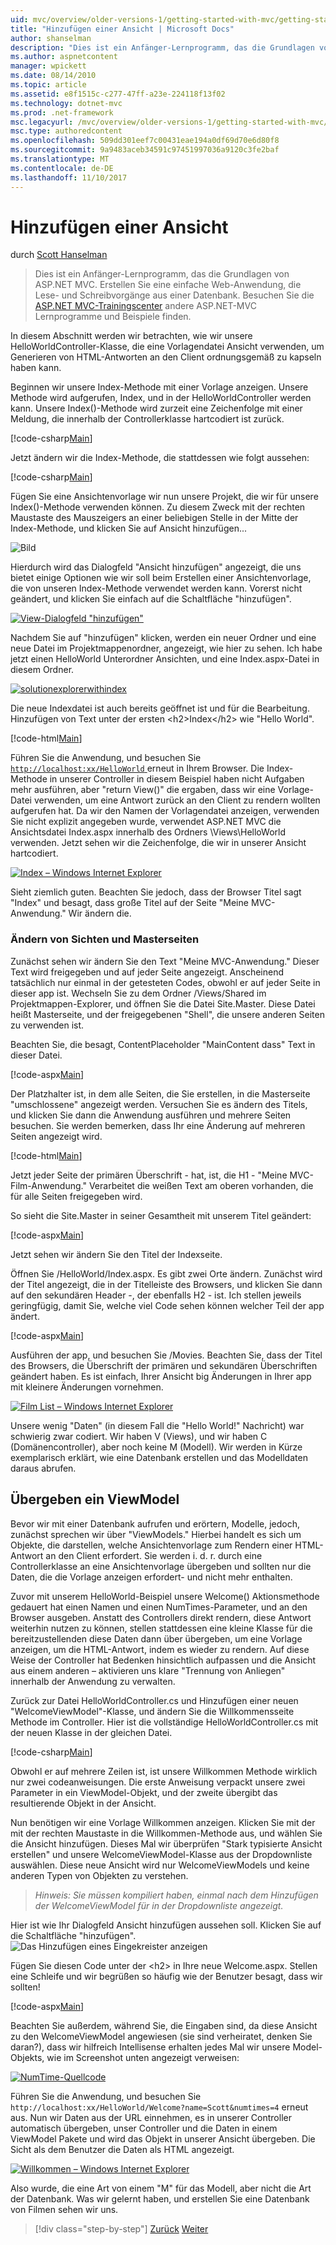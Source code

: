 ```yaml
---
uid: mvc/overview/older-versions-1/getting-started-with-mvc/getting-started-with-mvc-part3
title: "Hinzufügen einer Ansicht | Microsoft Docs"
author: shanselman
description: "Dies ist ein Anfänger-Lernprogramm, das die Grundlagen von ASP.NET MVC. Erstellen Sie eine einfache Web-Anwendung, die Lese- und Schreibvorgänge aus einer Datenbank."
ms.author: aspnetcontent
manager: wpickett
ms.date: 08/14/2010
ms.topic: article
ms.assetid: e8f1515c-c277-47ff-a23e-224118f13f02
ms.technology: dotnet-mvc
ms.prod: .net-framework
msc.legacyurl: /mvc/overview/older-versions-1/getting-started-with-mvc/getting-started-with-mvc-part3
msc.type: authoredcontent
ms.openlocfilehash: 509dd301eef7c00431eae194a0df69d70e6d80f8
ms.sourcegitcommit: 9a9483aceb34591c97451997036a9120c3fe2baf
ms.translationtype: MT
ms.contentlocale: de-DE
ms.lasthandoff: 11/10/2017
---
```

<a name="adding-a-view"></a>Hinzufügen einer Ansicht
====================
durch [Scott Hanselman](https://github.com/shanselman)

> Dies ist ein Anfänger-Lernprogramm, das die Grundlagen von ASP.NET MVC. Erstellen Sie eine einfache Web-Anwendung, die Lese- und Schreibvorgänge aus einer Datenbank. Besuchen Sie die [ASP.NET MVC-Trainingscenter](../../../index.md) andere ASP.NET-MVC Lernprogramme und Beispiele finden.


In diesem Abschnitt werden wir betrachten, wie wir unsere HelloWorldController-Klasse, die eine Vorlagendatei Ansicht verwenden, um Generieren von HTML-Antworten an den Client ordnungsgemäß zu kapseln haben kann.

Beginnen wir unsere Index-Methode mit einer Vorlage anzeigen. Unsere Methode wird aufgerufen, Index, und in der HelloWorldController werden kann. Unsere Index()-Methode wird zurzeit eine Zeichenfolge mit einer Meldung, die innerhalb der Controllerklasse hartcodiert ist zurück.

[!code-csharp[Main](getting-started-with-mvc-part3/samples/sample1.cs)]

Jetzt ändern wir die Index-Methode, die stattdessen wie folgt aussehen:

[!code-csharp[Main](getting-started-with-mvc-part3/samples/sample2.cs)]

Fügen Sie eine Ansichtenvorlage wir nun unsere Projekt, die wir für unsere Index()-Methode verwenden können. Zu diesem Zweck mit der rechten Maustaste des Mauszeigers an einer beliebigen Stelle in der Mitte der Index-Methode, und klicken Sie auf Ansicht hinzufügen...

![Bild](getting-started-with-mvc-part3/_static/image1.png)

Hierdurch wird das Dialogfeld "Ansicht hinzufügen" angezeigt, die uns bietet einige Optionen wie wir soll beim Erstellen einer Ansichtenvorlage, die von unseren Index-Methode verwendet werden kann. Vorerst nicht geändert, und klicken Sie einfach auf die Schaltfläche "hinzufügen".

[![View-Dialogfeld "hinzufügen"](getting-started-with-mvc-part3/_static/image3.png)](getting-started-with-mvc-part3/_static/image2.png)

Nachdem Sie auf "hinzufügen" klicken, werden ein neuer Ordner und eine neue Datei im Projektmappenordner, angezeigt, wie hier zu sehen. Ich habe jetzt einen HelloWorld Unterordner Ansichten, und eine Index.aspx-Datei in diesem Ordner.

[![solutionexplorerwithindex](getting-started-with-mvc-part3/_static/image5.png)](getting-started-with-mvc-part3/_static/image4.png)

Die neue Indexdatei ist auch bereits geöffnet ist und für die Bearbeitung. Hinzufügen von Text unter der ersten &lt;h2&gt;Index&lt;/h2&gt; wie "Hello World".

[!code-html[Main](getting-started-with-mvc-part3/samples/sample3.html)]

Führen Sie die Anwendung, und besuchen Sie [ `http://localhost:xx/HelloWorld` ](http://localhostxx) erneut in Ihrem Browser. Die Index-Methode in unserer Controller in diesem Beispiel haben nicht Aufgaben mehr ausführen, aber "return View()" die ergaben, dass wir eine Vorlage-Datei verwenden, um eine Antwort zurück an den Client zu rendern wollten aufgerufen hat. Da wir den Namen der Vorlagendatei anzeigen, verwenden Sie nicht explizit angegeben wurde, verwendet ASP.NET MVC die Ansichtsdatei Index.aspx innerhalb des Ordners \Views\HelloWorld verwenden. Jetzt sehen wir die Zeichenfolge, die wir in unserer Ansicht hartcodiert.

[![Index – Windows Internet Explorer](getting-started-with-mvc-part3/_static/image7.png)](getting-started-with-mvc-part3/_static/image6.png)

Sieht ziemlich guten. Beachten Sie jedoch, dass der Browser Titel sagt "Index" und besagt, dass große Titel auf der Seite "Meine MVC-Anwendung." Wir ändern die.

### <a name="changing-views-and-master-pages"></a>Ändern von Sichten und Masterseiten

Zunächst sehen wir ändern Sie den Text "Meine MVC-Anwendung." Dieser Text wird freigegeben und auf jeder Seite angezeigt. Anscheinend tatsächlich nur einmal in der getesteten Codes, obwohl er auf jeder Seite in dieser app ist. Wechseln Sie zu dem Ordner /Views/Shared im Projektmappen-Explorer, und öffnen Sie die Datei Site.Master. Diese Datei heißt Masterseite, und der freigegebenen "Shell", die unsere anderen Seiten zu verwenden ist.

Beachten Sie, die besagt, ContentPlaceholder "MainContent dass" Text in dieser Datei.

[!code-aspx[Main](getting-started-with-mvc-part3/samples/sample4.aspx)]

Der Platzhalter ist, in dem alle Seiten, die Sie erstellen, in die Masterseite "umschlossene" angezeigt werden. Versuchen Sie es ändern des Titels, und klicken Sie dann die Anwendung ausführen und mehrere Seiten besuchen. Sie werden bemerken, dass Ihr eine Änderung auf mehreren Seiten angezeigt wird.

[!code-html[Main](getting-started-with-mvc-part3/samples/sample5.html)]

Jetzt jeder Seite der primären Überschrift - hat, ist, die H1 - "Meine MVC-Film-Anwendung." Verarbeitet die weißen Text am oberen vorhanden, die für alle Seiten freigegeben wird.

So sieht die Site.Master in seiner Gesamtheit mit unserem Titel geändert:

[!code-aspx[Main](getting-started-with-mvc-part3/samples/sample6.aspx)]

Jetzt sehen wir ändern Sie den Titel der Indexseite.

Öffnen Sie /HelloWorld/Index.aspx. Es gibt zwei Orte ändern. Zunächst wird der Titel angezeigt, die in der Titelleiste des Browsers, und klicken Sie dann auf den sekundären Header -, der ebenfalls H2 - ist. Ich stellen jeweils geringfügig, damit Sie, welche viel Code sehen können welcher Teil der app ändert.

[!code-aspx[Main](getting-started-with-mvc-part3/samples/sample7.aspx)]

Ausführen der app, und besuchen Sie /Movies. Beachten Sie, dass der Titel des Browsers, die Überschrift der primären und sekundären Überschriften geändert haben. Es ist einfach, Ihrer Ansicht big Änderungen in Ihrer app mit kleinere Änderungen vornehmen.

[![Film List – Windows Internet Explorer](getting-started-with-mvc-part3/_static/image9.png)](getting-started-with-mvc-part3/_static/image8.png)

Unsere wenig "Daten" (in diesem Fall die "Hello World!" Nachricht) war schwierig zwar codiert. Wir haben V (Views), und wir haben C (Domänencontroller), aber noch keine M (Modell). Wir werden in Kürze exemplarisch erklärt, wie eine Datenbank erstellen und das Modelldaten daraus abrufen.

## <a name="passing-a-viewmodel"></a>Übergeben ein ViewModel

Bevor wir mit einer Datenbank aufrufen und erörtern, Modelle, jedoch, zunächst sprechen wir über "ViewModels." Hierbei handelt es sich um Objekte, die darstellen, welche Ansichtenvorlage zum Rendern einer HTML-Antwort an den Client erfordert. Sie werden i. d. r. durch eine Controllerklasse an eine Ansichtenvorlage übergeben und sollten nur die Daten, die die Vorlage anzeigen erfordert- und nicht mehr enthalten.

Zuvor mit unserem HelloWorld-Beispiel unsere Welcome() Aktionsmethode gedauert hat einen Namen und einen NumTimes-Parameter, und an den Browser ausgeben. Anstatt des Controllers direkt rendern, diese Antwort weiterhin nutzen zu können, stellen stattdessen eine kleine Klasse für die bereitzustellenden diese Daten dann über übergeben, um eine Vorlage anzeigen, um die HTML-Antwort, indem es wieder zu rendern. Auf diese Weise der Controller hat Bedenken hinsichtlich aufpassen und die Ansicht aus einem anderen – aktivieren uns klare "Trennung von Anliegen" innerhalb der Anwendung zu verwalten.

Zurück zur Datei HelloWorldController.cs und Hinzufügen einer neuen "WelcomeViewModel"-Klasse, und ändern Sie die Willkommensseite Methode im Controller. Hier ist die vollständige HelloWorldController.cs mit der neuen Klasse in der gleichen Datei.

[!code-csharp[Main](getting-started-with-mvc-part3/samples/sample8.cs)]

Obwohl er auf mehrere Zeilen ist, ist unsere Willkommen Methode wirklich nur zwei codeanweisungen. Die erste Anweisung verpackt unsere zwei Parameter in ein ViewModel-Objekt, und der zweite übergibt das resultierende Objekt in der Ansicht.

Nun benötigen wir eine Vorlage Willkommen anzeigen. Klicken Sie mit der mit der rechten Maustaste in die Willkommen-Methode aus, und wählen Sie die Ansicht hinzufügen. Dieses Mal wir überprüfen "Stark typisierte Ansicht erstellen" und unsere WelcomeViewModel-Klasse aus der Dropdownliste auswählen. Diese neue Ansicht wird nur WelcomeViewModels und keine anderen Typen von Objekten zu verstehen.

> *Hinweis: Sie müssen kompiliert haben, einmal nach dem Hinzufügen der WelcomeViewModel für in der Dropdownliste angezeigt.*


Hier ist wie Ihr Dialogfeld Ansicht hinzufügen aussehen soll. Klicken Sie auf die Schaltfläche "hinzufügen". ![Das Hinzufügen eines Eingekreister anzeigen](getting-started-with-mvc-part3/_static/image10.png)

Fügen Sie diesen Code unter der &lt;h2&gt; in Ihre neue Welcome.aspx. Stellen eine Schleife und wir begrüßen so häufig wie der Benutzer besagt, dass wir sollten!

[!code-aspx[Main](getting-started-with-mvc-part3/samples/sample9.aspx)]

Beachten Sie außerdem, während Sie, die Eingaben sind, da diese Ansicht zu den WelcomeViewModel angewiesen (sie sind verheiratet, denken Sie daran?), dass wir hilfreich Intellisense erhalten jedes Mal wir unsere Model-Objekts, wie im Screenshot unten angezeigt verweisen:

[![NumTime-Quellcode](getting-started-with-mvc-part3/_static/image12.png)](getting-started-with-mvc-part3/_static/image11.png)

Führen Sie die Anwendung, und besuchen Sie `http://localhost:xx/HelloWorld/Welcome?name=Scott&numtimes=4` erneut aus. Nun wir Daten aus der URL einnehmen, es in unserer Controller automatisch übergeben, unser Controller und die Daten in einem ViewModel Pakete und wird das Objekt in unserer Ansicht übergeben. Die Sicht als dem Benutzer die Daten als HTML angezeigt.

[![Willkommen – Windows Internet Explorer](getting-started-with-mvc-part3/_static/image14.png)](getting-started-with-mvc-part3/_static/image13.png)

Also wurde, die eine Art von einem "M" für das Modell, aber nicht die Art der Datenbank. Was wir gelernt haben, und erstellen Sie eine Datenbank von Filmen sehen wir uns.

>[!div class="step-by-step"]
[Zurück](getting-started-with-mvc-part2.md)
[Weiter](getting-started-with-mvc-part4.md)
